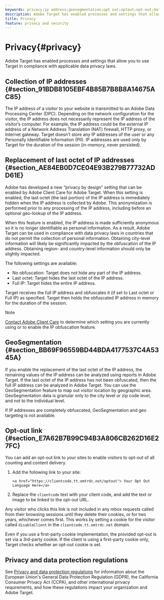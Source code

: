 ```yaml
---
keywords: privacy;ip address;geosegmentation;opt out;optout;opt-out;data privacy;government regulations;regulations;gdpr;ccpa
description: Adobe Target has enabled processes and settings that allow you to use Target in compliance with applicable data privacy laws.
title: Privacy
feature: privacy and security
---
```


# Privacy{#privacy}

Adobe Target has enabled processes and settings that allow you to use Target in compliance with applicable data privacy laws.

## Collection of IP addresses {#section_91BDB8105EBF4B85B7B8B8A14675AC85}

The IP address of a visitor to your website is transmitted to an Adobe Data Processing Center (DPC). Depending on the network configuration for the visitor, the IP address does not necessarily represent the IP address of the visitor’s computer. For example, the IP address could be the external IP address of a Network Address Translation (NAT) firewall, HTTP proxy, or Internet gateway. Target doesn't store any IP addresses of the user or any Personally Identifiable Information (PII). IP addresses are used only by Target for the duration of the session (in-memory, never persisted).

## Replacement of last octet of IP addresses {#section_AE84EB0D7CE04E93B279B77732ADD61E}

Adobe has developed a new “privacy by design” setting that can be enabled by Adobe Client Care for Adobe Target. When this setting is enabled, the last octet (the last portion) of the IP address is immediately hidden when the IP address is collected by Adobe. This anonymization is performed prior to any processing of the IP address, including before an optional geo-lookup of the IP address.

When this feature is enabled, the IP address is made sufficiently anonymous so it is no longer identifiable as personal information. As a result, Adobe Target can be used in compliance with data privacy laws in countries that do not permit the collection of personal information. Obtaining city-level information will likely be significantly impacted by the obfuscation of the IP address. Obtaining region- and country-level information should only be slightly impacted.

The following settings are available:

* No obfuscation: Target does not hide any part of the IP address.
* Last octet: Target hides the last octet of the IP address.
* Full IP: Target hides the entire IP address.

Target receives the full IP address and obfuscates it (if set to Last octet or Full IP) as specified. Target then holds the obfuscated IP address in memory for the duration of the session.

>[!NOTE]
>
>[Contact Adobe Client Care](/help/cmp-resources-and-contact-information.md#reference_ACA3391A00EF467B87930A450050077C) to determine which setting you are currently using or to enable the IP obfuscation feature.

## GeoSegmentation {#section_BB69F96559BD44BDA4177537C4A5345A}

If you enable the replacement of the last octet of the IP address, the remaining values of the IP address can be analyzed using reports in Adobe Target. If the last octet of the IP address has not been obfuscated, then the full IP address can be analyzed in Adobe Target. You can use the GeoSegmentation feature to map out visitor location by geographic area. GeoSegmentation data is granular only to the city level or zip code level, and not to the individual level.

If IP addresses are completely obfuscated, GeoSegmentation and geo targeting is not available.

## Opt-out link {#section_E7A62B7B99C94B3A806CB262D16E27FC}

You can add an opt-out link to your sites to enable visitors to opt-out of all counting and content delivery.

1. Add the following link to your site:

   `<a href="https://clientcode.tt.omtrdc.net/optout"> Your Opt Out Language Here</a>` 
1. Replace the `clientcode` text with your client code, and add the text or image to be linked to the opt-out URL.

Any visitor who clicks this link is not included in any mbox requests called from their browsing sessions until they delete their cookies, or for two years, whichever comes first. This works by setting a cookie for the visitor called `disableClient` in the `clientcode.tt.omtrdc.net` domain.

Even if you use a first-party cookie implementation, the provided opt-out is set via a 3rd-party cookie. If the client is using a first-party cookie only, Target checks whether an opt-out cookie is set. 

## Privacy and data protection regulations

See [Privacy and data protection regulations](/help/c-implementing-target/c-considerations-before-you-implement-target/c-privacy/cmp-privacy-and-general-data-protection-regulation.md) for information about the European Union's General Data Protection Regulation (GDPR), the California Consumer Privacy Act (CCPA), and other international privacy requirements, and how these regulations impact your organization and Adobe Target.
